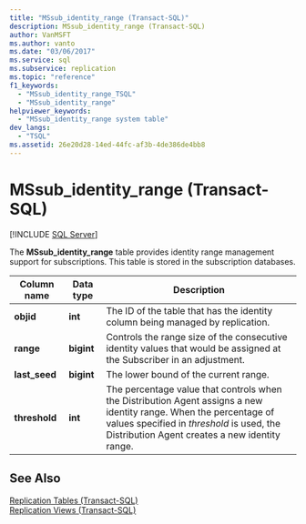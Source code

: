 ```yaml
---
title: "MSsub_identity_range (Transact-SQL)"
description: MSsub_identity_range (Transact-SQL)
author: VanMSFT
ms.author: vanto
ms.date: "03/06/2017"
ms.service: sql
ms.subservice: replication
ms.topic: "reference"
f1_keywords:
  - "MSsub_identity_range_TSQL"
  - "MSsub_identity_range"
helpviewer_keywords:
  - "MSsub_identity_range system table"
dev_langs:
  - "TSQL"
ms.assetid: 26e20d28-14ed-44fc-af3b-4de386de4bb8
---
```

# MSsub_identity_range (Transact-SQL)
[!INCLUDE [SQL Server](../../includes/applies-to-version/sqlserver.md)]

  The **MSsub_identity_range** table provides identity range management support for subscriptions. This table is stored in the subscription databases.  
  
|Column name|Data type|Description|  
|-----------------|---------------|-----------------|  
|**objid**|**int**|The ID of the table that has the identity column being managed by replication.|  
|**range**|**bigint**|Controls the range size of the consecutive identity values that would be assigned at the Subscriber in an adjustment.|  
|**last_seed**|**bigint**|The lower bound of the current range.|  
|**threshold**|**int**|The percentage value that controls when the Distribution Agent assigns a new identity range. When the percentage of values specified in *threshold* is used, the Distribution Agent creates a new identity range.|  
  
## See Also  
 [Replication Tables &#40;Transact-SQL&#41;](../../relational-databases/system-tables/replication-tables-transact-sql.md)   
 [Replication Views &#40;Transact-SQL&#41;](../../relational-databases/system-views/replication-views-transact-sql.md)  
  
  
